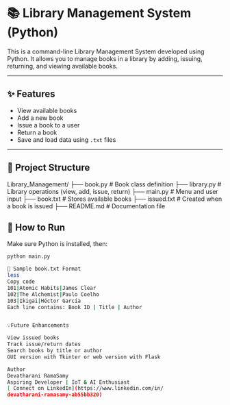 # 📚 Library Management System (Python)

This is a command-line Library Management System developed using Python. It allows you to manage books in a library by adding, issuing, returning, and viewing available books.

---

## ✨ Features

- View available books
- Add a new book
- Issue a book to a user
- Return a book
- Save and load data using `.txt` files

---

## 📁 Project Structure
Library_Management/
├── book.py # Book class definition
├── library.py # Library operations (view, add, issue, return)
├── main.py # Menu and user input
├── book.txt # Stores available books
├── issued.txt # Created when a book is issued
├── README.md # Documentation file

## 🚀 How to Run

Make sure Python is installed, then:

```bash
python main.py

🧪 Sample book.txt Format
less
Copy code
101|Atomic Habits|James Clear
102|The Alchemist|Paulo Coelho
103|Ikigai|Héctor García
Each line contains: Book ID | Title | Author


💡Future Enhancements

View issued books
Track issue/return dates
Search books by title or author
GUI version with Tkinter or web version with Flask

Author
Devatharani RamaSamy
Aspiring Developer | IoT & AI Enthusiast
[ Connect on LinkedIn](https://www.linkedin.com/in/
devatharani-ramasamy-ab55bb320)
